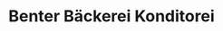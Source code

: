 ---
title: "Benter Bäckerei Konditorei"
url: /duisburg/benter-baeckerei-konditorei/
shop: Bäckerei
---